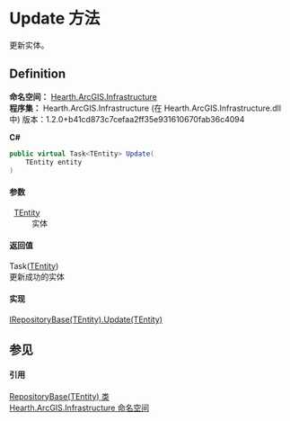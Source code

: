 # Update 方法


更新实体。



## Definition
**命名空间：** <a href="N_Hearth_ArcGIS_Infrastructure">Hearth.ArcGIS.Infrastructure</a>  
**程序集：** Hearth.ArcGIS.Infrastructure (在 Hearth.ArcGIS.Infrastructure.dll 中) 版本：1.2.0+b41cd873c7cefaa2ff35e931610670fab36c4094

**C#**
``` C#
public virtual Task<TEntity> Update(
	TEntity entity
)
```



#### 参数
<dl><dt>  <a href="T_Hearth_ArcGIS_Infrastructure_RepositoryBase_1">TEntity</a></dt><dd>实体</dd></dl>

#### 返回值
Task(<a href="T_Hearth_ArcGIS_Infrastructure_RepositoryBase_1">TEntity</a>)  
更新成功的实体

#### 实现
<a href="M_Hearth_ArcGIS_Infrastructure_IRepositoryBase_1_Update">IRepositoryBase(TEntity).Update(TEntity)</a>  


## 参见


#### 引用
<a href="T_Hearth_ArcGIS_Infrastructure_RepositoryBase_1">RepositoryBase(TEntity) 类</a>  
<a href="N_Hearth_ArcGIS_Infrastructure">Hearth.ArcGIS.Infrastructure 命名空间</a>  
